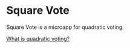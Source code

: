 # Square Vote

Square Vote is a microapp for quadratic voting.

[What is quadratic voting?](https://en.wikipedia.org/wiki/Quadratic_voting)
